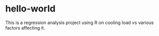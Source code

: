 # hello-world
This is a regression analysis project using R on cooling load vs various factors affecting it.
